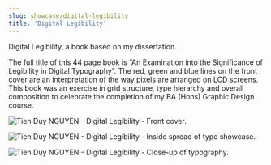 ```yaml
---
slug: showcase/digital-legibility
title: 'Digital Legibility'
---
```

Digital Legibility, a book based on my dissertation.

The full title of this 44 page book is “An Examination into the Significance of Legibility in Digital Typography”. The red, green and blue lines on the front cover are an interpretation of the way pixels are arranged on LCD screens. This book was an exercise in grid structure, type hierarchy and overall composition to celebrate the completion of my BA (Hons) Graphic Design course.

![Tien Duy NGUYEN - Digital Legibility - Front cover.](/images/portfolio/digleg1.png)

![Tien Duy NGUYEN - Digital Legibility - Inside spread of type showcase.](/images/portfolio/digleg3.png)

![Tien Duy NGUYEN - Digital Legibility - Close-up of typography.](/images/portfolio/digleg4.png)
